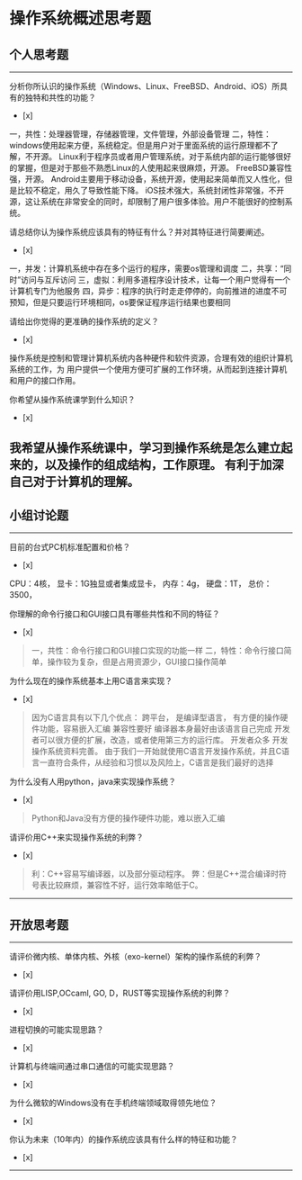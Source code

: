 # 操作系统概述思考题

## 个人思考题

---

分析你所认识的操作系统（Windows、Linux、FreeBSD、Android、iOS）所具有的独特和共性的功能？
- [x]  

>  
一，共性：处理器管理，存储器管理，文件管理，外部设备管理
二，特性：
windows使用起来方便，系统稳定。但是用户对于里面系统的运行原理都不了解，不开源。
Linux利于程序员或者用户管理系统，对于系统内部的运行能够很好的掌握，但是对于那些不熟悉Linux的人使用起来很麻烦，开源。
FreeBSD兼容性强，开源。
Android主要用于移动设备，系统开源，使用起来简单而又人性化，但是比较不稳定，用久了导致性能下降。
iOS技术强大，系统封闭性非常强，不开源，这让系统在非常安全的同时，却限制了用户很多体验。用户不能很好的控制系统。

请总结你认为操作系统应该具有的特征有什么？并对其特征进行简要阐述。
- [x]  

>   
一，并发：计算机系统中存在多个运行的程序，需要os管理和调度
二，共享：“同时”访问与互斥访问
三，虚拟：利用多道程序设计技术，让每一个用户觉得有一个计算机专门为他服务
四，异步：程序的执行时走走停停的，向前推进的进度不可预知，但是只要运行环境相同，os要保证程序运行结果也要相同

请给出你觉得的更准确的操作系统的定义？
- [x]  

>   
操作系统是控制和管理计算机系统内各种硬件和软件资源，合理有效的组织计算机系统的工作，为
用户提供一个使用方便可扩展的工作环境，从而起到连接计算机和用户的接口作用。

你希望从操作系统课学到什么知识？
- [x]  

>   
我希望从操作系统课中，学习到操作系统是怎么建立起来的，以及操作的组成结构，工作原理。
有利于加深自己对于计算机的理解。
---

## 小组讨论题

---

目前的台式PC机标准配置和价格？
- [x]  

> 
CPU：4核，
显卡：1G独显或者集成显卡，
内存：4g，
硬盘：1T，
总价：3500，

你理解的命令行接口和GUI接口具有哪些共性和不同的特征？
- [x]  

> 一，共性：命令行接口和GUI接口实现的功能一样
  二，特性：命令行接口简单，操作较为复杂，但是占用资源少，GUI接口操作简单

为什么现在的操作系统基本上用C语言来实现？
- [x]  

>  因为C语言具有以下几个优点：
  跨平台，
  是编译型语言，
  有方便的操作硬件功能，容易嵌入汇编
  兼容性要好
  编译器本身最好由该语言自己完成
  开发者可以很方便的扩展，改造，或者使用第三方的运行库。
  开发者众多
  开发操作系统资料完善。
  由于我们一开始就使用C语言开发操作系统，并且C语言一直符合条件，从经验和习惯以及风险上，C语言是我们最好的选择

为什么没有人用python，java来实现操作系统？
- [x]  

>  Python和Java没有方便的操作硬件功能，难以嵌入汇编

请评价用C++来实现操作系统的利弊？
- [x]  

>  利：C++容易写编译器，以及部分驱动程序。
   弊：但是C++混合编译时符号表比较麻烦，兼容性不好，运行效率略低于C。

---

## 开放思考题

---

请评价微内核、单体内核、外核（exo-kernel）架构的操作系统的利弊？
- [x]  

>  

请评价用LISP,OCcaml, GO, D，RUST等实现操作系统的利弊？
- [x]  

>  

进程切换的可能实现思路？
- [x]  

>  

计算机与终端间通过串口通信的可能实现思路？
- [x]  

>  

为什么微软的Windows没有在手机终端领域取得领先地位？
- [x]  

>  

你认为未来（10年内）的操作系统应该具有什么样的特征和功能？
- [x]  

>  

---
